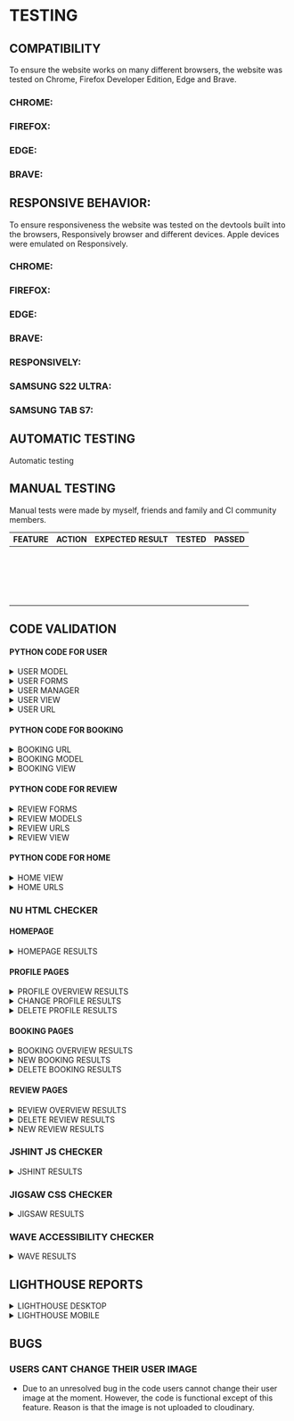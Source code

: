 # TESTING

## COMPATIBILITY

To ensure the website works on many different browsers, the website was tested on Chrome, Firefox Developer Edition, Edge and Brave.

### CHROME:



### FIREFOX:



### EDGE:



### BRAVE:



## RESPONSIVE BEHAVIOR:

To ensure responsiveness the website was tested on the devtools built into the browsers, Responsively browser and different devices. Apple devices were emulated on Responsively.

### CHROME:



### FIREFOX:



### EDGE:



### BRAVE:



### RESPONSIVELY:



### SAMSUNG S22 ULTRA:



### SAMSUNG TAB S7:

## AUTOMATIC TESTING

Automatic testing

## MANUAL TESTING

Manual tests were made by myself, friends and family and CI community members.

 

|             FEATURE              |               ACTION               |               EXPECTED RESULT               | TESTED | PASSED |
| :------------------------------: | :--------------------------------: | :-----------------------------------------: | :----: | :----: |
|         |        |                 |        |        |
|         |        |                 |        |        |
|         |        |                 |        |        |
|         |        |                 |        |        |
|         |        |                 |        |        |
|         |        |                 |        |        |
|         |        |                 |        |        |
|         |        |                 |        |        |
|         |        |                 |        |        |
|         |        |                 |        |        |
|         |        |                 |        |        |
|         |        |                 |        |        |
|         |        |                 |        |        |
|         |        |                 |        |        |
|         |        |                 |        |        |
|         |        |                 |        |        |
|         |        |                 |        |        |
|         |        |                 |        |        |
|         |        |                 |        |        |
|         |        |                 |        |        |

## CODE VALIDATION

#### PYTHON CODE FOR USER

<details>
  <summary>USER MODEL</summary>
<img src="docs/images/testing-images/pep8/user-models.png" ><br>
</details>

<details>
  <summary>USER FORMS</summary>
<img src="docs/images/testing-images/pep8/user-forms.png" ><br>
</details>

<details>
  <summary>USER MANAGER</summary>
<img src="docs/images/testing-images/pep8/user-managers.png" ><br>
</details>

<details>
  <summary>USER VIEW</summary>
<img src="docs/images/testing-images/pep8/user-views.png" ><br>
</details>

<details>
  <summary>USER URL</summary>
<img src="docs/images/testing-images/pep8/user-urls.png" ><br>
</details>

#### PYTHON CODE FOR BOOKING

<details>
  <summary>BOOKING URL</summary>
<img src="docs/images/testing-images/pep8/booking-urls.png" ><br>
</details>

<details>
  <summary>BOOKING MODEL</summary>
<img src="docs/images/testing-images/pep8/booking-models.png" ><br>
</details>

<details>
  <summary>BOOKING VIEW</summary>
<img src="docs/images/testing-images/pep8/booking-views.png" ><br>
</details>

#### PYTHON CODE FOR REVIEW

<details>
  <summary>REVIEW FORMS</summary>
<img src="docs/images/testing-images/pep8/review-forms.png" ><br>
</details>

<details>
  <summary>REVIEW MODELS</summary>
<img src="docs/images/testing-images/pep8/review-models.png" ><br>
</details>

<details>
  <summary>REVIEW URLS</summary>
<img src="docs/images/testing-images/pep8/review-urls.png" ><br>
</details>

<details>
  <summary>REVIEW VIEW</summary>
<img src="docs/images/testing-images/pep8/review-urls.png" ><br>
</details>

#### PYTHON CODE FOR HOME

<details>
  <summary>HOME VIEW</summary>
<img src="docs/images/testing-images/pep8/home-views.png" ><br>
</details>

<details>
  <summary>HOME URLS</summary>
<img src="docs/images/testing-images/pep8/home-urls.png" ><br>
</details>

### NU HTML CHECKER

#### HOMEPAGE

<details>
  <summary>HOMEPAGE RESULTS</summary>
<img src="docs/images/testing-images/html-testing/nu-html-landing-page.png" ><br>
</details>

#### PROFILE PAGES

<details>
  <summary>PROFILE OVERVIEW RESULTS</summary>
<img src="docs/images/testing-images/html-testing/nu-html-profile-result.png" ><br>
</details>

<details>
  <summary>CHANGE PROFILE RESULTS</summary>
<img src="docs/images/testing-images/html-testing/nu-html-profile-result.png" ><br>
</details>

<details>
  <summary>DELETE PROFILE RESULTS</summary>
<img src="docs/images/testing-images/html-testing/nu-profile-delete-page.png" ><br>
</details>

#### BOOKING PAGES

<details>
  <summary>BOOKING OVERVIEW RESULTS</summary>
<img src="docs/images/testing-images/html-testing/nu-my-bookings.png" ><br>
</details>

<details>
  <summary>NEW BOOKING RESULTS</summary>
<img src="docs/images/testing-images/html-testing/nu-new-booking.png" ><br>
</details>

<details>
  <summary>DELETE BOOKING RESULTS</summary>
<img src="docs/images/testing-images/html-testing/nu-delete-booking.png" ><br>
</details>

#### REVIEW PAGES

<details>
  <summary>REVIEW OVERVIEW RESULTS</summary>
<img src="docs/images/testing-images/html-testing/nu-my-reviews.png" ><br>
</details>

<details>
  <summary>DELETE REVIEW RESULTS</summary>
<img src="docs/images/testing-images/html-testing/nu-delete-review.png" ><br>
</details>

<details>
  <summary>NEW REVIEW RESULTS</summary>
<img src="docs/images/testing-images/html-testing/nu-new-review.png" ><br>
</details>

### JSHINT JS CHECKER

<details>
  <summary>JSHINT RESULTS</summary>
<img src="docs/images/testing-images/js/jshint-result.png" ><br>
</details>

### JIGSAW CSS CHECKER

<details>
  <summary>JIGSAW RESULTS</summary>
<img src="docs/images/testing-images/html-testing/jigsaw-css.png" ><br>
</details>

### WAVE ACCESSIBILITY CHECKER

<details>
  <summary>WAVE RESULTS</summary>
<img src="docs/images/testing-images/html-testing/wave-result.png" ><br>
</details>

## LIGHTHOUSE REPORTS

<details>
  <summary>LIGHTHOUSE DESKTOP</summary>
<img src="docs/images/testing-images/html-testing/lighthouse-result-frontpage.png" ><br>
</details>

<details>
  <summary>LIGHTHOUSE MOBILE</summary>
<img src="docs/images/testing-images/html-testing/lighthouse-result-frontpage-mobile.png" ><br>
</details>

## BUGS

### USERS CANT CHANGE THEIR USER IMAGE

- Due to an unresolved bug in the code users cannot change their user image at the moment. However, the code is functional except of this feature. Reason is that the image is not uploaded to cloudinary.
